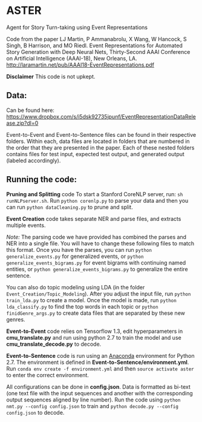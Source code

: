 # ASTER
Agent for Story Turn-taking using Event Representations

Code from the paper LJ Martin, P Ammanabrolu, X Wang, W Hancock, S Singh, B Harrison, and MO Riedl. Event Representations for Automated Story Generation with Deep Neural Nets, Thirty-Second AAAI Conference on Artificial Intelligence (AAAI-18), New Orleans, LA.
http://laramartin.net/pub/AAAI18-EventRepresentations.pdf

**Disclaimer** This code is not upkept.

## Data:
Can be found here: https://www.dropbox.com/s/i5dsk92735jpunf/EventRepresentationDataRelease.zip?dl=0

Event-to-Event and Event-to-Sentence files can be found in their respective folders. Within each, data files are located in folders that are numbered in the order that they are presented in the paper. Each of these nested folders contains files for test input, expected test output, and generated output (labeled accordingly).

## Running the code:
**Pruning and Splitting** code
To start a Stanford CoreNLP server, run: `sh runNLPserver.sh`. Run `python corenlp.py` to parse your data and then you can run `python dataCleaning.py` to prune and split.

**Event Creation** code takes separate NER and parse files, and extracts multiple events.

*Note:* The parsing code we have provided has combined the parses and NER into a single file. You will have to change these following files to match this format.
Once you have the parses, you can run `python generalize_events.py` for generalized events, or `python generalize_events_bigrams.py` for event bigrams with continuing named entities, or `python generalize_events_bigrams.py` to generalize the entire sentence.

You can also do topic modeling using LDA (in the folder `Event_Creation/Topic_Modeling`). After you adjust the input file, run `python train_lda.py` to create a model. Once the model is made, run `python lda_classify.py` to find the top words in each topic or `python finidGenre_args.py` to create data files that are separated by these new genres.

**Event-to-Event** code relies on Tensorflow 1.3, edit hyperparameters in **cmu_translate.py** and run using python 2.7 to train the model and use **cmu_translate_decode.py** to decode.


**Event-to-Sentence** code is run using an [Anaconda](https://www.anaconda.com/download/#linux "Anaconda 2") environment for Python 2.7. The environment is defined in **Event-to-Sentence/environment.yml**. Run `conda env create -f environment.yml` and then `source activate aster` to enter the correct environment.

All configurations can be done in **config.json**. Data is formatted as bi-text (one text file with the input sequences and another with the corresponding output sequences aligned by line number). Run the code using `python nmt.py --config config.json` to train and `python decode.py --config config.json` to decode.
